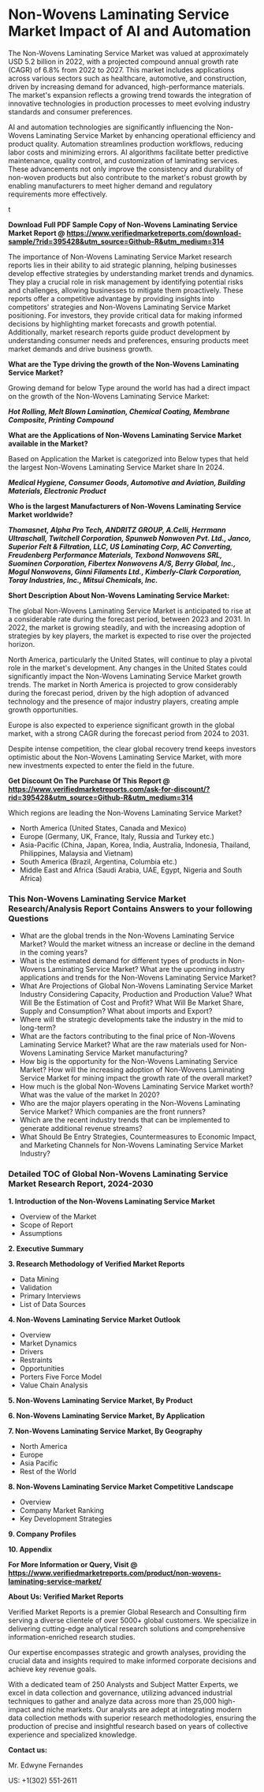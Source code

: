 <meta name="title" content="Global Non-Wovens Laminating Service Market Impact of AI and Automation"><meta name="description" content="The Non-Wovens Laminating Service Market was valued at approximately USD 5.2 billion in 2022, with a projected compound annual growth rate (CAGR) of 6.8% from 2022 to "><meta name="title" content="Non-Wovens Laminating Service Market Size, Share, Scope, Trends, Growth, Opportunities, Analysis, Forecast"><h1>Non-Wovens Laminating Service Market Impact of AI and Automation</h1><p>The Non-Wovens Laminating Service Market was valued at approximately USD 5.2 billion in 2022, with a projected compound annual growth rate (CAGR) of 6.8% from 2022 to 2027. This market includes applications across various sectors such as healthcare, automotive, and construction, driven by increasing demand for advanced, high-performance materials. The market's expansion reflects a growing trend towards the integration of innovative technologies in production processes to meet evolving industry standards and consumer preferences.</p><p>AI and automation technologies are significantly influencing the Non-Wovens Laminating Service Market by enhancing operational efficiency and product quality. Automation streamlines production workflows, reducing labor costs and minimizing errors. AI algorithms facilitate better predictive maintenance, quality control, and customization of laminating services. These advancements not only improve the consistency and durability of non-woven products but also contribute to the market's robust growth by enabling manufacturers to meet higher demand and regulatory requirements more effectively.</p>t</p><p id="" class=""><strong>Download Full PDF Sample Copy of Non-Wovens Laminating Service Market Report @ <a href="https://www.verifiedmarketreports.com/download-sample/?rid=395428&utm_source=Github-R&utm_medium=314" target="_blank">https://www.verifiedmarketreports.com/download-sample/?rid=395428&utm_source=Github-R&utm_medium=314</a></strong></p><p>The importance of&nbsp;Non-Wovens Laminating Service Market research reports lies in their ability to aid strategic planning, helping businesses develop effective strategies by understanding market trends and dynamics. They play a crucial role in risk management by identifying potential risks and challenges, allowing businesses to mitigate them proactively. These reports offer a competitive advantage by providing insights into competitors' strategies and Non-Wovens Laminating Service Market positioning. For investors, they provide critical data for making informed decisions by highlighting market forecasts and growth potential. Additionally, market research reports guide product development by understanding consumer needs and preferences, ensuring products meet market demands and drive business growth.</p><p><strong>What are the&nbsp;Type driving the growth of the Non-Wovens Laminating Service Market?</strong></p><p id="" class="">Growing demand for below Type around the world has had a direct impact on the growth of the Non-Wovens Laminating Service Market:</p><em><strong>Hot Rolling, Melt Blown Lamination, Chemical Coating, Membrane Composite, Printing Compound</strong></em></p><strong>What are the&nbsp;Applications&nbsp;of Non-Wovens Laminating Service Market available in the Market?</strong></p><p id="" class="">Based on Application the Market is categorized into Below types that held the largest Non-Wovens Laminating Service Market share In 2024.</p><em><strong>Medical Hygiene, Consumer Goods, Automotive and Aviation, Building Materials, Electronic Product</strong></em></p><strong>Who is the largest Manufacturers of Non-Wovens Laminating Service Market worldwide?</strong></p><p><em><strong>Thomasnet, Alpha Pro Tech, ANDRITZ GROUP, A.Celli, Herrmann Ultraschall, Twitchell Corporation, Spunweb Nonwoven Pvt. Ltd., Janco, Superior Felt & Filtration, LLC, US Laminating Corp, AC Converting, Freudenberg Performance Materials, Texbond Nonwovens SRL, Suominen Corporation, Fibertex Nonwovens A/S, Berry Global, Inc., Mogul Nonwovens, Ginni Filaments Ltd., Kimberly-Clark Corporation, Toray Industries, Inc., Mitsui Chemicals, Inc.</strong></em></p><p id="" class=""><strong>Short Description About Non-Wovens Laminating Service Market:</strong></p><p>The global Non-Wovens Laminating Service Market is anticipated to rise at a considerable rate during the forecast period, between 2023 and 2031. In 2022, the market is growing steadily, and with the increasing adoption of strategies by key players, the market is expected to rise over the projected horizon.</p><p>North America, particularly the United States, will continue to play a pivotal role in the market's development. Any changes in the United States could significantly impact the Non-Wovens Laminating Service Market growth trends. The market in North America is projected to grow considerably during the forecast period, driven by the high adoption of advanced technology and the presence of major industry players, creating ample growth opportunities.</p><p>Europe is also expected to experience significant growth in the global market, with a strong CAGR during the forecast period from 2024 to 2031.</p><p>Despite intense competition, the clear global recovery trend keeps investors optimistic about the Non-Wovens Laminating Service Market, with more new investments expected to enter the field in the future.</p><p id="" class=""><strong>Get Discount On The Purchase Of This Report @ <a href="https://www.verifiedmarketreports.com/ask-for-discount/?rid=395428&utm_source=Github-R&utm_medium=314" target="_blank">https://www.verifiedmarketreports.com/ask-for-discount/?rid=395428&utm_source=Github-R&utm_medium=314</a></strong></p>Which regions are leading the Non-Wovens Laminating Service Market?</p><ul><li>North America (United States, Canada and Mexico)</li><li>Europe (Germany, UK, France, Italy, Russia and Turkey etc.)</li><li>Asia-Pacific (China, Japan, Korea, India, Australia, Indonesia, Thailand, Philippines, Malaysia and Vietnam)</li><li>South America (Brazil, Argentina, Columbia etc.)</li><li>Middle East and Africa (Saudi Arabia, UAE, Egypt, Nigeria and South Africa)</li></ul><h3 id="" class="">This Non-Wovens Laminating Service Market Research/Analysis Report Contains Answers to your following Questions</h3><ul><li>What are the global trends in the Non-Wovens Laminating Service Market? Would the market witness an increase or decline in the demand in the coming years?</li><li>What is the estimated demand for different types of products in Non-Wovens Laminating Service Market? What are the upcoming industry applications and trends for the Non-Wovens Laminating Service Market?</li><li>What Are Projections of Global Non-Wovens Laminating Service Market Industry Considering Capacity, Production and Production Value? What Will Be the Estimation of Cost and Profit? What Will Be Market Share, Supply and Consumption? What about imports and Export?</li><li>Where will the strategic developments take the industry in the mid to long-term?</li><li>What are the factors contributing to the final price of Non-Wovens Laminating Service Market? What are the raw materials used for Non-Wovens Laminating Service Market manufacturing?</li><li>How big is the opportunity for the Non-Wovens Laminating Service Market? How will the increasing adoption of Non-Wovens Laminating Service Market for mining impact the growth rate of the overall market?</li><li>How much is the global Non-Wovens Laminating Service Market worth? What was the value of the market In 2020?</li><li>Who are the major players operating in the Non-Wovens Laminating Service Market? Which companies are the front runners?</li><li>Which are the recent industry trends that can be implemented to generate additional revenue streams?</li><li>What Should Be Entry Strategies, Countermeasures to Economic Impact, and Marketing Channels for Non-Wovens Laminating Service Market Industry?</li></ul><h3 id="" class="">Detailed TOC of Global Non-Wovens Laminating Service Market Research Report, 2024-2030</h3><p id="" class=""><strong>1. Introduction of the Non-Wovens Laminating Service Market</strong></p><ul><li>Overview of the Market</li><li>Scope of Report</li><li>Assumptions</li></ul><p id="" class=""><strong>2. Executive Summary</strong></p><p id="" class=""><strong>3. Research Methodology of Verified Market Reports</strong></p><ul><li>Data Mining</li><li>Validation</li><li>Primary Interviews</li><li>List of Data Sources</li></ul><p id="" class=""><strong>4. Non-Wovens Laminating Service Market Outlook</strong></p><ul><li>Overview</li><li>Market Dynamics</li><li>Drivers</li><li>Restraints</li><li>Opportunities</li><li>Porters Five Force Model</li><li>Value Chain Analysis</li></ul><p id="" class=""><strong>5. Non-Wovens Laminating Service Market, By Product</strong></p><p id="" class=""><strong>6. Non-Wovens Laminating Service Market, By Application</strong></p><p id="" class=""><strong>7. Non-Wovens Laminating Service Market, By Geography</strong></p><ul><li>North America</li><li>Europe</li><li>Asia Pacific</li><li>Rest of the World</li></ul><p id="" class=""><strong>8. Non-Wovens Laminating Service Market Competitive Landscape</strong></p><ul><li>Overview</li><li>Company Market Ranking</li><li>Key Development Strategies</li></ul><p id="" class=""><strong>9. Company Profiles</strong></p><p id="" class=""><strong>10. Appendix</strong></p><p id="" class=""><strong>For More Information or Query, Visit @ <a href="https://www.verifiedmarketreports.com/product/non-wovens-laminating-service-market/" target="_blank">https://www.verifiedmarketreports.com/product/non-wovens-laminating-service-market/</a></strong></p><p id="" class=""><strong>About Us: Verified Market Reports</strong></p><p id="" class="">Verified Market Reports is a premier Global Research and Consulting firm serving a diverse clientele of over 5000+ global customers. We specialize in delivering cutting-edge analytical research solutions and comprehensive information-enriched research studies.</p><p id="" class="">Our expertise encompasses strategic and growth analyses, providing the crucial data and insights required to make informed corporate decisions and achieve key revenue goals.</p><p id="" class="">With a dedicated team of 250 Analysts and Subject Matter Experts, we excel in data collection and governance, utilizing advanced industrial techniques to gather and analyze data across more than 25,000 high-impact and niche markets. Our analysts are adept at integrating modern data collection methods with superior research methodologies, ensuring the production of precise and insightful research based on years of collective experience and specialized knowledge.</p><p id="" class=""><strong>Contact us:</strong></p><p id="" class="">Mr. Edwyne Fernandes</p><p id="" class="">US: +1(302) 551-2611</p>